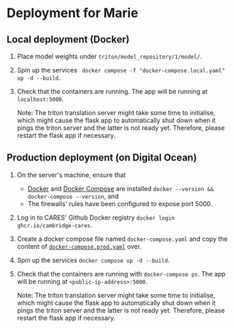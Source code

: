 # Deployment for Marie

## Local deployment (Docker)

1. Place model weights under `triton/model_repository/1/model/`.

1. Spin up the services ` docker compose -f "docker-compose.local.yaml" up -d --build`.

1. Check that the containers are running. The app will be running at `localhost:5000`.

   Note: The triton translation server might take some time to initialise, which might cause the flask app to automatically shut down when it pings the triton server and the latter is not ready yet. Therefore, please restart the flask app if necessary. 

## Production deployment (on Digital Ocean)

1. On the server's machine, ensure that
   - [Docker](https://www.digitalocean.com/community/tutorials/how-to-install-and-use-docker-on-ubuntu-20-04) and [Docker Compose](https://www.digitalocean.com/community/tutorials/how-to-install-and-use-docker-compose-on-ubuntu-20-04) are installed `docker --version && docker-compose --version`, and
   - The firewalls' rules have been configured to expose port 5000.

1. Log in to CARES' Github Docker registry `docker login ghcr.io/cambridge-cares`.

1. Create a docker compose file named `docker-compose.yaml` and 
copy the content of [`docker-compose.prod.yaml`](./docker-compose.prod.yaml) over.

1. Spin up the services `docker compose up -d --build`.

1. Check that the containers are running with `docker-compose ps`. The app will be running at `<public-ip-address>:5000`.
   
   Note: The triton translation server might take some time to initialise, which might cause the flask app to automatically shut down when it pings the triton server and the latter is not ready yet. Therefore, please restart the flask app if necessary. 
